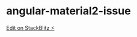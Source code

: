 # angular-material2-issue

[Edit on StackBlitz ⚡️](https://stackblitz.com/edit/angular-material2-issue)